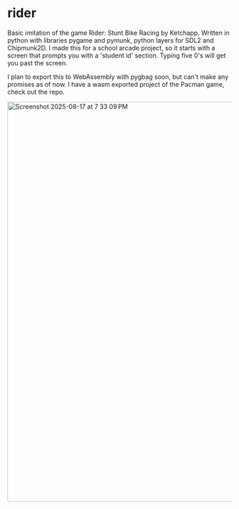 # rider
Basic imitation of the game Rider: Stunt Bike Racing by Ketchapp. Written in python with libraries pygame and pymunk, python layers for SDL2 and Chipmunk2D.
I made this for a school arcade project, so it starts with a screen that prompts you with a 'student id' section. Typing five 0's will get you past the screen. 

I plan to export this to WebAssembly with pygbag soon, but can't make any promises as of now. I have a wasm exported project of the Pacman game, check out the repo.

<img width="1440" height="900" alt="Screenshot 2025-08-17 at 7 33 09 PM" src="https://github.com/user-attachments/assets/f00cd101-ae70-4fac-8e60-85a979b4aff1" />
